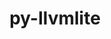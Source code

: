---
title: "py-llvmlite"
layout: cache
categories: [package, develop]
meta: {"compilers": ["gcc@11.1.0", "gcc@11.4.0", "intel-oneapi-compilers@2025.1.0"], "num_specs": 136, "num_specs_by_stack": {"data-vis-sdk": 10, "e4s": 62, "e4s-oneapi": 35, "e4s-rocm-external": 10, "hep": 19, "root": 136}, "oss": ["ubuntu20.04", "ubuntu22.04"], "platforms": ["linux"], "stacks": ["data-vis-sdk", "e4s", "e4s-oneapi", "e4s-rocm-external", "hep", "root"], "targets": ["x86_64_v3"], "versions": ["0.42.0", "0.44.0"]}
spec_details: [{"compiler": "gcc@11.4.0", "hash": "26zcrmf5orpzcqgzj73imsi2yl4uryg6", "os": "ubuntu22.04", "platform": "linux", "size": "-", "stacks": ["hep", "root"], "target": "x86_64_v3", "variants": ["build_system=python_pip"], "versions": ["0.42.0"]}, {"compiler": "gcc@11.4.0", "hash": "2hbmanqvfofx3rszy5f3zi6r27wpcn4y", "os": "ubuntu22.04", "platform": "linux", "size": "-", "stacks": ["hep", "root"], "target": "x86_64_v3", "variants": ["build_system=python_pip"], "versions": ["0.42.0"]}, {"compiler": "gcc@11.4.0", "hash": "2n73v43zmvv3mwnkpuyaidxakyrbyxbx", "os": "ubuntu22.04", "platform": "linux", "size": "-", "stacks": ["e4s", "root"], "target": "x86_64_v3", "variants": ["build_system=python_pip"], "versions": ["0.42.0"]}, {"compiler": "intel-oneapi-compilers@2025.1.0", "hash": "2qtz3k6by63yveyw3nlagnuriqgxh54o", "os": "ubuntu22.04", "platform": "linux", "size": "-", "stacks": ["e4s-oneapi", "root"], "target": "x86_64_v3", "variants": ["build_system=python_pip"], "versions": ["0.42.0"]}, {"compiler": "gcc@11.4.0", "hash": "3n4vfb2vymxjbcd5v7ag5k554gpfi7qj", "os": "ubuntu22.04", "platform": "linux", "size": "-", "stacks": ["hep", "root"], "target": "x86_64_v3", "variants": ["build_system=python_pip"], "versions": ["0.42.0"]}, {"compiler": "gcc@11.1.0", "hash": "43fvwfjt7w3s37v777u4wpnplnn6jtlp", "os": "ubuntu20.04", "platform": "linux", "size": "-", "stacks": ["data-vis-sdk", "root"], "target": "x86_64_v3", "variants": ["build_system=python_pip"], "versions": ["0.42.0"]}, {"compiler": "intel-oneapi-compilers@2025.1.0", "hash": "47gwl7pxczjlkyv57rweuifxbq5qsplj", "os": "ubuntu22.04", "platform": "linux", "size": "-", "stacks": ["e4s-oneapi", "root"], "target": "x86_64_v3", "variants": ["build_system=python_pip"], "versions": ["0.42.0"]}, {"compiler": "intel-oneapi-compilers@2025.1.0", "hash": "4c6gz7w5ll5cfchzfte5zrwjmequprgj", "os": "ubuntu22.04", "platform": "linux", "size": "-", "stacks": ["e4s-oneapi", "root"], "target": "x86_64_v3", "variants": ["build_system=python_pip"], "versions": ["0.42.0"]}, {"compiler": "gcc@11.4.0", "hash": "4feqouldvei2552jk52enttscxnxsbkd", "os": "ubuntu22.04", "platform": "linux", "size": "-", "stacks": ["hep", "root"], "target": "x86_64_v3", "variants": ["build_system=python_pip"], "versions": ["0.42.0"]}, {"compiler": "intel-oneapi-compilers@2025.1.0", "hash": "4hkvpyoryxj5hnl3hhxckk5vaamhg6nk", "os": "ubuntu22.04", "platform": "linux", "size": "-", "stacks": ["e4s-oneapi", "root"], "target": "x86_64_v3", "variants": ["build_system=python_pip"], "versions": ["0.42.0"]}, {"compiler": "gcc@11.4.0", "hash": "4lajj6cc64vpkwzfamxpd4ypchzjc2ov", "os": "ubuntu22.04", "platform": "linux", "size": "-", "stacks": ["hep", "root"], "target": "x86_64_v3", "variants": ["build_system=python_pip"], "versions": ["0.42.0"]}, {"compiler": "intel-oneapi-compilers@2025.1.0", "hash": "4mo26b4xaq3nxmdss4kcptln7qmytkzr", "os": "ubuntu22.04", "platform": "linux", "size": "-", "stacks": ["e4s-oneapi", "root"], "target": "x86_64_v3", "variants": ["build_system=python_pip"], "versions": ["0.42.0"]}, {"compiler": "intel-oneapi-compilers@2025.1.0", "hash": "4qmqeyqa5sy45opcdaydutidbs3mz6l3", "os": "ubuntu22.04", "platform": "linux", "size": "-", "stacks": ["e4s-oneapi", "root"], "target": "x86_64_v3", "variants": ["build_system=python_pip"], "versions": ["0.42.0"]}, {"compiler": "intel-oneapi-compilers@2025.1.0", "hash": "55d5pgmgozq52soue6wpm6dqwck2skvz", "os": "ubuntu22.04", "platform": "linux", "size": "-", "stacks": ["e4s-oneapi", "root"], "target": "x86_64_v3", "variants": ["build_system=python_pip"], "versions": ["0.42.0"]}, {"compiler": "gcc@11.4.0", "hash": "56i2ejlb32pusisll6p7rp5lrkk3e72z", "os": "ubuntu22.04", "platform": "linux", "size": "-", "stacks": ["e4s", "root"], "target": "x86_64_v3", "variants": ["build_system=python_pip"], "versions": ["0.42.0"]}, {"compiler": "gcc@11.4.0", "hash": "5t6chnkf63uoscpjsqn6vmrk5l5npew7", "os": "ubuntu22.04", "platform": "linux", "size": "-", "stacks": ["hep", "root"], "target": "x86_64_v3", "variants": ["build_system=python_pip"], "versions": ["0.42.0"]}, {"compiler": "gcc@11.4.0", "hash": "6dcioxo5rj42scl3gy6vr7hkealewa7z", "os": "ubuntu22.04", "platform": "linux", "size": "-", "stacks": ["e4s", "root"], "target": "x86_64_v3", "variants": ["build_system=python_pip"], "versions": ["0.42.0"]}, {"compiler": "intel-oneapi-compilers@2025.1.0", "hash": "6hazwl6ggl2loxlxnbt4emi5dmsfsmde", "os": "ubuntu22.04", "platform": "linux", "size": "-", "stacks": ["e4s-oneapi", "root"], "target": "x86_64_v3", "variants": ["build_system=python_pip"], "versions": ["0.42.0"]}, {"compiler": "gcc@11.4.0", "hash": "6hy3vjkx6gmucjumnekyxfvndh3pperw", "os": "ubuntu22.04", "platform": "linux", "size": "-", "stacks": ["e4s", "root"], "target": "x86_64_v3", "variants": ["build_system=python_pip"], "versions": ["0.42.0"]}, {"compiler": "intel-oneapi-compilers@2025.1.0", "hash": "6i7lsaxbydtlfwgld64dfsszx2jnob7n", "os": "ubuntu22.04", "platform": "linux", "size": "-", "stacks": ["e4s-oneapi", "root"], "target": "x86_64_v3", "variants": ["build_system=python_pip"], "versions": ["0.42.0"]}, {"compiler": "gcc@11.4.0", "hash": "6zepstone2tqn2og7wv3tm2jrziunpij", "os": "ubuntu22.04", "platform": "linux", "size": "-", "stacks": ["e4s", "root"], "target": "x86_64_v3", "variants": ["build_system=python_pip"], "versions": ["0.42.0"]}, {"compiler": "gcc@11.4.0", "hash": "72dlahnnr2fjpl5e4isam3q3jiunkltl", "os": "ubuntu22.04", "platform": "linux", "size": "-", "stacks": ["e4s", "root"], "target": "x86_64_v3", "variants": ["build_system=python_pip"], "versions": ["0.42.0"]}, {"compiler": "gcc@11.4.0", "hash": "74n34xhomvmln2eu2on7s4yagw3r4ext", "os": "ubuntu22.04", "platform": "linux", "size": "-", "stacks": ["hep", "root"], "target": "x86_64_v3", "variants": ["build_system=python_pip"], "versions": ["0.42.0"]}, {"compiler": "intel-oneapi-compilers@2025.1.0", "hash": "7cccaxy2cbjjoqg4hsou7w5ko7wdjjxt", "os": "ubuntu22.04", "platform": "linux", "size": "-", "stacks": ["e4s-oneapi", "root"], "target": "x86_64_v3", "variants": ["build_system=python_pip"], "versions": ["0.42.0"]}, {"compiler": "intel-oneapi-compilers@2025.1.0", "hash": "7iwgwohv5njrtd2rzg2xyuq4vfapx7p4", "os": "ubuntu22.04", "platform": "linux", "size": "-", "stacks": ["e4s-oneapi", "root"], "target": "x86_64_v3", "variants": ["build_system=python_pip"], "versions": ["0.42.0"]}, {"compiler": "intel-oneapi-compilers@2025.1.0", "hash": "7lypkce3cqlvjtio6sufj6dkphghzdwe", "os": "ubuntu22.04", "platform": "linux", "size": "-", "stacks": ["e4s-oneapi", "root"], "target": "x86_64_v3", "variants": ["build_system=python_pip"], "versions": ["0.42.0"]}, {"compiler": "gcc@11.1.0", "hash": "7r7ijypeeoi2ef7bux2s6rdfmyldtm67", "os": "ubuntu20.04", "platform": "linux", "size": "-", "stacks": ["data-vis-sdk", "root"], "target": "x86_64_v3", "variants": ["build_system=python_pip"], "versions": ["0.42.0"]}, {"compiler": "gcc@11.4.0", "hash": "7xe6jtxvnxo6kt2wq2n3jx2s6hb4k3o7", "os": "ubuntu22.04", "platform": "linux", "size": "-", "stacks": ["e4s", "root"], "target": "x86_64_v3", "variants": ["build_system=python_pip"], "versions": ["0.42.0"]}, {"compiler": "gcc@11.4.0", "hash": "a6fgn2z3sguvv7kk7wznfbbvzctpybne", "os": "ubuntu22.04", "platform": "linux", "size": "-", "stacks": ["e4s", "root"], "target": "x86_64_v3", "variants": ["build_system=python_pip"], "versions": ["0.42.0"]}, {"compiler": "gcc@11.4.0", "hash": "aprfkzj4z2nd42zw77eukktafeup4kt2", "os": "ubuntu22.04", "platform": "linux", "size": "-", "stacks": ["e4s", "root"], "target": "x86_64_v3", "variants": ["build_system=python_pip"], "versions": ["0.42.0"]}, {"compiler": "gcc@11.4.0", "hash": "ayl7ris74ykr7shkqcv6ueaq4uqbltmz", "os": "ubuntu22.04", "platform": "linux", "size": "-", "stacks": ["hep", "root"], "target": "x86_64_v3", "variants": ["build_system=python_pip"], "versions": ["0.42.0"]}, {"compiler": "gcc@11.4.0", "hash": "ayvctpgmkwg2m4c73zkh34qnxssbppus", "os": "ubuntu22.04", "platform": "linux", "size": "-", "stacks": ["e4s", "root"], "target": "x86_64_v3", "variants": ["build_system=python_pip"], "versions": ["0.42.0"]}, {"compiler": "intel-oneapi-compilers@2025.1.0", "hash": "b56fbotqyaoqccbxxj5u5ve2i3kmp2kj", "os": "ubuntu22.04", "platform": "linux", "size": "-", "stacks": ["e4s-oneapi", "root"], "target": "x86_64_v3", "variants": ["build_system=python_pip"], "versions": ["0.42.0"]}, {"compiler": "gcc@11.4.0", "hash": "bs43ecazxte5bippgwfkko5k74df2k5l", "os": "ubuntu22.04", "platform": "linux", "size": "-", "stacks": ["hep", "root"], "target": "x86_64_v3", "variants": ["build_system=python_pip"], "versions": ["0.42.0"]}, {"compiler": "gcc@11.4.0", "hash": "c5cdif5vjgwqegkwzyhr3eicb6dsumel", "os": "ubuntu22.04", "platform": "linux", "size": "-", "stacks": ["e4s", "root"], "target": "x86_64_v3", "variants": ["build_system=python_pip"], "versions": ["0.44.0"]}, {"compiler": "intel-oneapi-compilers@2025.1.0", "hash": "ci726sz3ll3jcdb7cyhyodokqml7thlq", "os": "ubuntu22.04", "platform": "linux", "size": "-", "stacks": ["e4s-oneapi", "root"], "target": "x86_64_v3", "variants": ["build_system=python_pip"], "versions": ["0.42.0"]}, {"compiler": "gcc@11.4.0", "hash": "ckfgzwehuddvav4widemkjvdqbywvllm", "os": "ubuntu22.04", "platform": "linux", "size": "-", "stacks": ["e4s", "root"], "target": "x86_64_v3", "variants": ["build_system=python_pip"], "versions": ["0.42.0"]}, {"compiler": "intel-oneapi-compilers@2025.1.0", "hash": "d7uex4e3gca3xte3xrky6vjvf4ni6qz5", "os": "ubuntu22.04", "platform": "linux", "size": "-", "stacks": ["e4s-oneapi", "root"], "target": "x86_64_v3", "variants": ["build_system=python_pip"], "versions": ["0.42.0"]}, {"compiler": "intel-oneapi-compilers@2025.1.0", "hash": "df7kxbzhytnhziugeyfm4mqdtgagp6j4", "os": "ubuntu22.04", "platform": "linux", "size": "-", "stacks": ["e4s-oneapi", "root"], "target": "x86_64_v3", "variants": ["build_system=python_pip"], "versions": ["0.42.0"]}, {"compiler": "gcc@11.4.0", "hash": "djcy43anv4y4wnvtfjbqa7l7lcisftkp", "os": "ubuntu22.04", "platform": "linux", "size": "-", "stacks": ["e4s", "root"], "target": "x86_64_v3", "variants": ["build_system=python_pip"], "versions": ["0.42.0"]}, {"compiler": "gcc@11.4.0", "hash": "dsjgbgm4snlywe667zsnwqjkwpo3axv6", "os": "ubuntu22.04", "platform": "linux", "size": "-", "stacks": ["e4s-rocm-external", "root"], "target": "x86_64_v3", "variants": ["build_system=python_pip"], "versions": ["0.42.0"]}, {"compiler": "gcc@11.4.0", "hash": "ekxo6rmqtznroe2qsnrhiotuxnd36uef", "os": "ubuntu22.04", "platform": "linux", "size": "-", "stacks": ["e4s", "root"], "target": "x86_64_v3", "variants": ["build_system=python_pip"], "versions": ["0.42.0"]}, {"compiler": "gcc@11.4.0", "hash": "eml277sopg7cp45ijgxjxnw4biocyvhq", "os": "ubuntu22.04", "platform": "linux", "size": "-", "stacks": ["e4s", "root"], "target": "x86_64_v3", "variants": ["build_system=python_pip"], "versions": ["0.42.0"]}, {"compiler": "gcc@11.4.0", "hash": "erokymjfmfmvdzdtv5xm25xmnkrflxe2", "os": "ubuntu22.04", "platform": "linux", "size": "-", "stacks": ["e4s-rocm-external", "root"], "target": "x86_64_v3", "variants": ["build_system=python_pip"], "versions": ["0.42.0"]}, {"compiler": "gcc@11.4.0", "hash": "f6tfbuity7b6fjck272d43oi42okjuys", "os": "ubuntu22.04", "platform": "linux", "size": "-", "stacks": ["e4s", "root"], "target": "x86_64_v3", "variants": ["build_system=python_pip"], "versions": ["0.42.0"]}, {"compiler": "gcc@11.1.0", "hash": "froxf3uk2c2gu2t436uiduxenxffchnz", "os": "ubuntu20.04", "platform": "linux", "size": "-", "stacks": ["data-vis-sdk", "root"], "target": "x86_64_v3", "variants": ["build_system=python_pip"], "versions": ["0.42.0"]}, {"compiler": "gcc@11.4.0", "hash": "frzkksfeyuhaci75jxqsoa4yg2x6yucy", "os": "ubuntu22.04", "platform": "linux", "size": "-", "stacks": ["e4s", "root"], "target": "x86_64_v3", "variants": ["build_system=python_pip"], "versions": ["0.44.0"]}, {"compiler": "gcc@11.4.0", "hash": "fviy4aptnltrxo5zte2kxluiwxzobcix", "os": "ubuntu22.04", "platform": "linux", "size": "-", "stacks": ["e4s", "root"], "target": "x86_64_v3", "variants": ["build_system=python_pip"], "versions": ["0.42.0"]}, {"compiler": "gcc@11.1.0", "hash": "fyc6sgtvcmlh2yabls6gs3yajmzqdok4", "os": "ubuntu20.04", "platform": "linux", "size": "-", "stacks": ["data-vis-sdk", "root"], "target": "x86_64_v3", "variants": ["build_system=python_pip"], "versions": ["0.42.0"]}, {"compiler": "gcc@11.4.0", "hash": "gmdh42i4kt6l25q7cqin6agjfixczmmg", "os": "ubuntu22.04", "platform": "linux", "size": "-", "stacks": ["hep", "root"], "target": "x86_64_v3", "variants": ["build_system=python_pip"], "versions": ["0.42.0"]}, {"compiler": "gcc@11.4.0", "hash": "gzcvtmvxtkssm5gtknztzxtozlvbql5w", "os": "ubuntu22.04", "platform": "linux", "size": "-", "stacks": ["hep", "root"], "target": "x86_64_v3", "variants": ["build_system=python_pip"], "versions": ["0.42.0"]}, {"compiler": "gcc@11.4.0", "hash": "hiqc53cybdpt4ac3nbylqrve55yzancp", "os": "ubuntu22.04", "platform": "linux", "size": "-", "stacks": ["e4s", "root"], "target": "x86_64_v3", "variants": ["build_system=python_pip"], "versions": ["0.42.0"]}, {"compiler": "gcc@11.4.0", "hash": "hslzdu3c72khdp24mpltyypoejonagrw", "os": "ubuntu22.04", "platform": "linux", "size": "-", "stacks": ["e4s", "root"], "target": "x86_64_v3", "variants": ["build_system=python_pip"], "versions": ["0.42.0"]}, {"compiler": "gcc@11.4.0", "hash": "hsx2hphuk2h4tbbmjeky3iv4vawi4vab", "os": "ubuntu22.04", "platform": "linux", "size": "-", "stacks": ["e4s", "root"], "target": "x86_64_v3", "variants": ["build_system=python_pip"], "versions": ["0.44.0"]}, {"compiler": "gcc@11.4.0", "hash": "huxbzlt2hn3rk4clytul6a2c75zdzvud", "os": "ubuntu22.04", "platform": "linux", "size": "-", "stacks": ["e4s", "root"], "target": "x86_64_v3", "variants": ["build_system=python_pip"], "versions": ["0.42.0"]}, {"compiler": "gcc@11.4.0", "hash": "hx7dyw3dbej3yxxofwno7hy2y5r5btvt", "os": "ubuntu22.04", "platform": "linux", "size": "-", "stacks": ["e4s", "root"], "target": "x86_64_v3", "variants": ["build_system=python_pip"], "versions": ["0.44.0"]}, {"compiler": "intel-oneapi-compilers@2025.1.0", "hash": "iwa4wdrgl3n6kipe4nmvyclmyfcsdr2g", "os": "ubuntu22.04", "platform": "linux", "size": "-", "stacks": ["e4s-oneapi", "root"], "target": "x86_64_v3", "variants": ["build_system=python_pip"], "versions": ["0.42.0"]}, {"compiler": "gcc@11.4.0", "hash": "ixdz3wegqh7ryolo2gyo6czxucwan5eo", "os": "ubuntu22.04", "platform": "linux", "size": "-", "stacks": ["e4s", "root"], "target": "x86_64_v3", "variants": ["build_system=python_pip"], "versions": ["0.44.0"]}, {"compiler": "gcc@11.4.0", "hash": "iyfy5fccv4crdvrxxbo67y5xzqelz3zr", "os": "ubuntu22.04", "platform": "linux", "size": "-", "stacks": ["e4s-rocm-external", "root"], "target": "x86_64_v3", "variants": ["build_system=python_pip"], "versions": ["0.42.0"]}, {"compiler": "gcc@11.4.0", "hash": "izd3do23yma26dnyjxqktee7wufxtwx4", "os": "ubuntu22.04", "platform": "linux", "size": "-", "stacks": ["e4s", "root"], "target": "x86_64_v3", "variants": ["build_system=python_pip"], "versions": ["0.44.0"]}, {"compiler": "gcc@11.4.0", "hash": "j5kmsgjdxik5eaay4jw4f63crvjwhlvp", "os": "ubuntu22.04", "platform": "linux", "size": "-", "stacks": ["e4s", "root"], "target": "x86_64_v3", "variants": ["build_system=python_pip"], "versions": ["0.42.0"]}, {"compiler": "gcc@11.4.0", "hash": "jczfgd27gkkssb2xrfuewb7uszglusku", "os": "ubuntu22.04", "platform": "linux", "size": "-", "stacks": ["e4s", "root"], "target": "x86_64_v3", "variants": ["build_system=python_pip"], "versions": ["0.42.0"]}, {"compiler": "gcc@11.4.0", "hash": "jdzqwsnzi3jyzcytnx44dp7ltykj447n", "os": "ubuntu22.04", "platform": "linux", "size": "-", "stacks": ["e4s", "root"], "target": "x86_64_v3", "variants": ["build_system=python_pip"], "versions": ["0.44.0"]}, {"compiler": "intel-oneapi-compilers@2025.1.0", "hash": "jifqgt2rlphj7cibxj4g4fhgkbaa3h7v", "os": "ubuntu22.04", "platform": "linux", "size": "-", "stacks": ["e4s-oneapi", "root"], "target": "x86_64_v3", "variants": ["build_system=python_pip"], "versions": ["0.42.0"]}, {"compiler": "gcc@11.4.0", "hash": "jruc54k6sx6zoqjugt7rofidckwxlv5n", "os": "ubuntu22.04", "platform": "linux", "size": "-", "stacks": ["e4s", "root"], "target": "x86_64_v3", "variants": ["build_system=python_pip"], "versions": ["0.42.0"]}, {"compiler": "gcc@11.4.0", "hash": "jylufwvdzv3xym3d6z3k3uzhxsm2prbj", "os": "ubuntu22.04", "platform": "linux", "size": "-", "stacks": ["hep", "root"], "target": "x86_64_v3", "variants": ["build_system=python_pip"], "versions": ["0.42.0"]}, {"compiler": "gcc@11.4.0", "hash": "kohggee266lvum7f7dfo5pvl2snmns6w", "os": "ubuntu22.04", "platform": "linux", "size": "-", "stacks": ["hep", "root"], "target": "x86_64_v3", "variants": ["build_system=python_pip"], "versions": ["0.42.0"]}, {"compiler": "gcc@11.4.0", "hash": "lakcui4vlxjlhf2dlundkbtjquey3xce", "os": "ubuntu22.04", "platform": "linux", "size": "-", "stacks": ["e4s-rocm-external", "root"], "target": "x86_64_v3", "variants": ["build_system=python_pip"], "versions": ["0.42.0"]}, {"compiler": "gcc@11.4.0", "hash": "lblh2plinaeld5ypmrjq6wxnlr5gkfut", "os": "ubuntu22.04", "platform": "linux", "size": "-", "stacks": ["e4s", "root"], "target": "x86_64_v3", "variants": ["build_system=python_pip"], "versions": ["0.42.0"]}, {"compiler": "gcc@11.4.0", "hash": "lfjkoynnzbzd4lf7qe25p7iadzpf5ckx", "os": "ubuntu22.04", "platform": "linux", "size": "-", "stacks": ["e4s", "root"], "target": "x86_64_v3", "variants": ["build_system=python_pip"], "versions": ["0.42.0"]}, {"compiler": "gcc@11.1.0", "hash": "lvlyh6weiaupbr5nkoz7regattkc3jnx", "os": "ubuntu20.04", "platform": "linux", "size": "-", "stacks": ["data-vis-sdk", "root"], "target": "x86_64_v3", "variants": ["build_system=python_pip"], "versions": ["0.42.0"]}, {"compiler": "gcc@11.4.0", "hash": "mbnlq3242elqfjd2qqehesbnbqyy7t77", "os": "ubuntu22.04", "platform": "linux", "size": "-", "stacks": ["e4s", "root"], "target": "x86_64_v3", "variants": ["build_system=python_pip"], "versions": ["0.44.0"]}, {"compiler": "gcc@11.4.0", "hash": "mn4fvmw6eo7mqx5axkl75mrolcmzkm7z", "os": "ubuntu22.04", "platform": "linux", "size": "-", "stacks": ["e4s", "root"], "target": "x86_64_v3", "variants": ["build_system=python_pip"], "versions": ["0.44.0"]}, {"compiler": "gcc@11.4.0", "hash": "mxas5xalyhpkcpdflmrta5lf7rzny67m", "os": "ubuntu22.04", "platform": "linux", "size": "-", "stacks": ["hep", "root"], "target": "x86_64_v3", "variants": ["build_system=python_pip"], "versions": ["0.42.0"]}, {"compiler": "gcc@11.4.0", "hash": "mxebdbbajrjzp26dmadse3zc22izzw7s", "os": "ubuntu22.04", "platform": "linux", "size": "-", "stacks": ["e4s-rocm-external", "root"], "target": "x86_64_v3", "variants": ["build_system=python_pip"], "versions": ["0.42.0"]}, {"compiler": "gcc@11.4.0", "hash": "np43hw6pschwln3smvhn5khekclrynob", "os": "ubuntu22.04", "platform": "linux", "size": "-", "stacks": ["e4s", "root"], "target": "x86_64_v3", "variants": ["build_system=python_pip"], "versions": ["0.44.0"]}, {"compiler": "gcc@11.1.0", "hash": "nrpiweemcyv6b5cp7xqucrb3lhuxp74e", "os": "ubuntu20.04", "platform": "linux", "size": "-", "stacks": ["data-vis-sdk", "root"], "target": "x86_64_v3", "variants": ["build_system=python_pip"], "versions": ["0.42.0"]}, {"compiler": "gcc@11.4.0", "hash": "odgdju2rcrqbuiibzpkahc5tpnzdnfdb", "os": "ubuntu22.04", "platform": "linux", "size": "-", "stacks": ["e4s-rocm-external", "root"], "target": "x86_64_v3", "variants": ["build_system=python_pip"], "versions": ["0.42.0"]}, {"compiler": "intel-oneapi-compilers@2025.1.0", "hash": "ofl3pke32im3n7ok6gvyhjxyeg57fmxk", "os": "ubuntu22.04", "platform": "linux", "size": "-", "stacks": ["e4s-oneapi", "root"], "target": "x86_64_v3", "variants": ["build_system=python_pip"], "versions": ["0.42.0"]}, {"compiler": "gcc@11.4.0", "hash": "ogngynziztyb3gfzxkjlej6lsorowary", "os": "ubuntu22.04", "platform": "linux", "size": "-", "stacks": ["e4s", "root"], "target": "x86_64_v3", "variants": ["build_system=python_pip"], "versions": ["0.42.0"]}, {"compiler": "gcc@11.4.0", "hash": "osdgwvxecn2o437y2q5itqeqeg3mm55s", "os": "ubuntu22.04", "platform": "linux", "size": "-", "stacks": ["e4s", "root"], "target": "x86_64_v3", "variants": ["build_system=python_pip"], "versions": ["0.44.0"]}, {"compiler": "intel-oneapi-compilers@2025.1.0", "hash": "ovfdnk3cddrxfqwjtisfyoqlo3bnpkeb", "os": "ubuntu22.04", "platform": "linux", "size": "-", "stacks": ["e4s-oneapi", "root"], "target": "x86_64_v3", "variants": ["build_system=python_pip"], "versions": ["0.42.0"]}, {"compiler": "intel-oneapi-compilers@2025.1.0", "hash": "pfmppo3rbxwxpiotrat5fnvoolqgwxxi", "os": "ubuntu22.04", "platform": "linux", "size": "-", "stacks": ["e4s-oneapi", "root"], "target": "x86_64_v3", "variants": ["build_system=python_pip"], "versions": ["0.42.0"]}, {"compiler": "intel-oneapi-compilers@2025.1.0", "hash": "pveerg34vrzqtheuusrhpsjks5ohgxjj", "os": "ubuntu22.04", "platform": "linux", "size": "-", "stacks": ["e4s-oneapi", "root"], "target": "x86_64_v3", "variants": ["build_system=python_pip"], "versions": ["0.42.0"]}, {"compiler": "gcc@11.4.0", "hash": "qrubvrkgadhamckqrhihblcezia7zvbt", "os": "ubuntu22.04", "platform": "linux", "size": "-", "stacks": ["e4s", "root"], "target": "x86_64_v3", "variants": ["build_system=python_pip"], "versions": ["0.42.0"]}, {"compiler": "intel-oneapi-compilers@2025.1.0", "hash": "qy37btl6vthrdcjgdlbkptar3nxxn2db", "os": "ubuntu22.04", "platform": "linux", "size": "-", "stacks": ["e4s-oneapi", "root"], "target": "x86_64_v3", "variants": ["build_system=python_pip"], "versions": ["0.42.0"]}, {"compiler": "gcc@11.4.0", "hash": "r2acsm5dfh5bi2ktehysngwwbfln6izk", "os": "ubuntu22.04", "platform": "linux", "size": "-", "stacks": ["e4s", "root"], "target": "x86_64_v3", "variants": ["build_system=python_pip"], "versions": ["0.44.0"]}, {"compiler": "gcc@11.4.0", "hash": "rcfdzhzxp5ol43ertlsrq756zfaoqplz", "os": "ubuntu22.04", "platform": "linux", "size": "-", "stacks": ["e4s-rocm-external", "root"], "target": "x86_64_v3", "variants": ["build_system=python_pip"], "versions": ["0.42.0"]}, {"compiler": "gcc@11.4.0", "hash": "rgz6wykkpqvmkksvuobrejtelcuz5y7b", "os": "ubuntu22.04", "platform": "linux", "size": "-", "stacks": ["e4s", "root"], "target": "x86_64_v3", "variants": ["build_system=python_pip"], "versions": ["0.44.0"]}, {"compiler": "intel-oneapi-compilers@2025.1.0", "hash": "rogockly4d227nqbhu7x5zdddta7jbvo", "os": "ubuntu22.04", "platform": "linux", "size": "-", "stacks": ["e4s-oneapi", "root"], "target": "x86_64_v3", "variants": ["build_system=python_pip"], "versions": ["0.42.0"]}, {"compiler": "gcc@11.4.0", "hash": "rw4i5fyyp377hromf5hr6jb2itg2i4ty", "os": "ubuntu22.04", "platform": "linux", "size": "-", "stacks": ["e4s", "root"], "target": "x86_64_v3", "variants": ["build_system=python_pip"], "versions": ["0.44.0"]}, {"compiler": "gcc@11.4.0", "hash": "rxnvqtcvf5s62i52kxnshszxlallq324", "os": "ubuntu22.04", "platform": "linux", "size": "-", "stacks": ["e4s", "root"], "target": "x86_64_v3", "variants": ["build_system=python_pip"], "versions": ["0.42.0"]}, {"compiler": "gcc@11.4.0", "hash": "s3fu7s6lwxt6vsxzelebuhx2rn5i4bhh", "os": "ubuntu22.04", "platform": "linux", "size": "-", "stacks": ["e4s", "root"], "target": "x86_64_v3", "variants": ["build_system=python_pip"], "versions": ["0.44.0"]}, {"compiler": "gcc@11.4.0", "hash": "saervjivfugzbogyuras2rfzoed33n47", "os": "ubuntu22.04", "platform": "linux", "size": "-", "stacks": ["e4s", "root"], "target": "x86_64_v3", "variants": ["build_system=python_pip"], "versions": ["0.44.0"]}, {"compiler": "intel-oneapi-compilers@2025.1.0", "hash": "se6wphoxjpimluskpfyuwujzdzujcu26", "os": "ubuntu22.04", "platform": "linux", "size": "-", "stacks": ["e4s-oneapi", "root"], "target": "x86_64_v3", "variants": ["build_system=python_pip"], "versions": ["0.42.0"]}, {"compiler": "gcc@11.1.0", "hash": "smpqdpb4wfwgnj3ej7vkknoxfqckfd2z", "os": "ubuntu20.04", "platform": "linux", "size": "-", "stacks": ["data-vis-sdk", "root"], "target": "x86_64_v3", "variants": ["build_system=python_pip"], "versions": ["0.42.0"]}, {"compiler": "gcc@11.4.0", "hash": "swndvqrpisufvopiw64kipi4bfbcdqad", "os": "ubuntu22.04", "platform": "linux", "size": "-", "stacks": ["e4s", "root"], "target": "x86_64_v3", "variants": ["build_system=python_pip"], "versions": ["0.42.0"]}, {"compiler": "gcc@11.4.0", "hash": "sxr53njdl3v7s5sofzehe4fxq53afsop", "os": "ubuntu22.04", "platform": "linux", "size": "-", "stacks": ["e4s", "root"], "target": "x86_64_v3", "variants": ["build_system=python_pip"], "versions": ["0.44.0"]}, {"compiler": "gcc@11.4.0", "hash": "t3t7anod73mdyoam4yviogmet7lmserv", "os": "ubuntu22.04", "platform": "linux", "size": "-", "stacks": ["e4s-rocm-external", "root"], "target": "x86_64_v3", "variants": ["build_system=python_pip"], "versions": ["0.42.0"]}, {"compiler": "gcc@11.4.0", "hash": "t7azmsjoy73gq56qvergecohjfhtzdjv", "os": "ubuntu22.04", "platform": "linux", "size": "-", "stacks": ["e4s", "root"], "target": "x86_64_v3", "variants": ["build_system=python_pip"], "versions": ["0.44.0"]}, {"compiler": "intel-oneapi-compilers@2025.1.0", "hash": "tg2o5ugahjfi2i6ovd6r7xuujeerkkkh", "os": "ubuntu22.04", "platform": "linux", "size": "-", "stacks": ["e4s-oneapi", "root"], "target": "x86_64_v3", "variants": ["build_system=python_pip"], "versions": ["0.42.0"]}, {"compiler": "intel-oneapi-compilers@2025.1.0", "hash": "trwzbt5nfripkpc4rl5zwl7ozrwxsvx4", "os": "ubuntu22.04", "platform": "linux", "size": "-", "stacks": ["e4s-oneapi", "root"], "target": "x86_64_v3", "variants": ["build_system=python_pip"], "versions": ["0.42.0"]}, {"compiler": "intel-oneapi-compilers@2025.1.0", "hash": "tsdksk2lr3x3juz255xz4jig4acjoips", "os": "ubuntu22.04", "platform": "linux", "size": "-", "stacks": ["e4s-oneapi", "root"], "target": "x86_64_v3", "variants": ["build_system=python_pip"], "versions": ["0.42.0"]}, {"compiler": "gcc@11.4.0", "hash": "tvepexkpwxtdkjvuhxhzv6cklnwedxkk", "os": "ubuntu22.04", "platform": "linux", "size": "-", "stacks": ["e4s", "root"], "target": "x86_64_v3", "variants": ["build_system=python_pip"], "versions": ["0.42.0"]}, {"compiler": "intel-oneapi-compilers@2025.1.0", "hash": "ty6zs5vrrguoofpxw3c7fkpffktcbieq", "os": "ubuntu22.04", "platform": "linux", "size": "-", "stacks": ["e4s-oneapi", "root"], "target": "x86_64_v3", "variants": ["build_system=python_pip"], "versions": ["0.42.0"]}, {"compiler": "gcc@11.4.0", "hash": "tz4zycceuf6hpumnha7trbkhihbnqrzg", "os": "ubuntu22.04", "platform": "linux", "size": "-", "stacks": ["e4s", "root"], "target": "x86_64_v3", "variants": ["build_system=python_pip"], "versions": ["0.44.0"]}, {"compiler": "intel-oneapi-compilers@2025.1.0", "hash": "vk7zyuhsotlcpdnir4arn7ffruvyn4zz", "os": "ubuntu22.04", "platform": "linux", "size": "-", "stacks": ["e4s-oneapi", "root"], "target": "x86_64_v3", "variants": ["build_system=python_pip"], "versions": ["0.42.0"]}, {"compiler": "gcc@11.4.0", "hash": "vquhdn3mlh46nbfvq26ykyb6iu5fzyy2", "os": "ubuntu22.04", "platform": "linux", "size": "-", "stacks": ["e4s", "root"], "target": "x86_64_v3", "variants": ["build_system=python_pip"], "versions": ["0.44.0"]}, {"compiler": "gcc@11.4.0", "hash": "vrez7zgoxiwlezjectutcmo7ohpplgfv", "os": "ubuntu22.04", "platform": "linux", "size": "-", "stacks": ["hep", "root"], "target": "x86_64_v3", "variants": ["build_system=python_pip"], "versions": ["0.42.0"]}, {"compiler": "gcc@11.4.0", "hash": "wdjaqw3fhn2xa6z5o2eargpponkzkoyr", "os": "ubuntu22.04", "platform": "linux", "size": "-", "stacks": ["e4s-rocm-external", "root"], "target": "x86_64_v3", "variants": ["build_system=python_pip"], "versions": ["0.42.0"]}, {"compiler": "intel-oneapi-compilers@2025.1.0", "hash": "wfltbju7pdklilsssdvsnjnargvtnu37", "os": "ubuntu22.04", "platform": "linux", "size": "-", "stacks": ["e4s-oneapi", "root"], "target": "x86_64_v3", "variants": ["build_system=python_pip"], "versions": ["0.42.0"]}, {"compiler": "gcc@11.4.0", "hash": "wimu5xbbl6wxlivug4spf7onwzda52mc", "os": "ubuntu22.04", "platform": "linux", "size": "-", "stacks": ["hep", "root"], "target": "x86_64_v3", "variants": ["build_system=python_pip"], "versions": ["0.42.0"]}, {"compiler": "gcc@11.4.0", "hash": "wnnqoo7yeosd2xkgs3h5tnufegm7rbfm", "os": "ubuntu22.04", "platform": "linux", "size": "-", "stacks": ["e4s", "root"], "target": "x86_64_v3", "variants": ["build_system=python_pip"], "versions": ["0.42.0"]}, {"compiler": "gcc@11.4.0", "hash": "wq6cqev4khzixpsaew54dfhklkxldhvf", "os": "ubuntu22.04", "platform": "linux", "size": "-", "stacks": ["e4s", "root"], "target": "x86_64_v3", "variants": ["build_system=python_pip"], "versions": ["0.42.0"]}, {"compiler": "gcc@11.4.0", "hash": "wtt5djmihtx2qothaszs4y34fath7z5k", "os": "ubuntu22.04", "platform": "linux", "size": "-", "stacks": ["e4s", "root"], "target": "x86_64_v3", "variants": ["build_system=python_pip"], "versions": ["0.42.0"]}, {"compiler": "gcc@11.1.0", "hash": "x2c6rxd3wtq6x5kdlbioadnztlfoh2ou", "os": "ubuntu20.04", "platform": "linux", "size": "-", "stacks": ["data-vis-sdk", "root"], "target": "x86_64_v3", "variants": ["build_system=python_pip"], "versions": ["0.42.0"]}, {"compiler": "gcc@11.4.0", "hash": "x3ppmga726uqrkrdxaqxyd2szabl2nbk", "os": "ubuntu22.04", "platform": "linux", "size": "-", "stacks": ["e4s", "root"], "target": "x86_64_v3", "variants": ["build_system=python_pip"], "versions": ["0.42.0"]}, {"compiler": "gcc@11.4.0", "hash": "x3scjtslhslwarwqjfmyz5r3ugbzr65c", "os": "ubuntu22.04", "platform": "linux", "size": "-", "stacks": ["hep", "root"], "target": "x86_64_v3", "variants": ["build_system=python_pip"], "versions": ["0.42.0"]}, {"compiler": "gcc@11.4.0", "hash": "x4kqkqavvtxmesovm2ivgkpb6oezx224", "os": "ubuntu22.04", "platform": "linux", "size": "-", "stacks": ["e4s", "root"], "target": "x86_64_v3", "variants": ["build_system=python_pip"], "versions": ["0.42.0"]}, {"compiler": "intel-oneapi-compilers@2025.1.0", "hash": "x7cz2kriajvbnazzy5d5vlyvr7higajo", "os": "ubuntu22.04", "platform": "linux", "size": "-", "stacks": ["e4s-oneapi", "root"], "target": "x86_64_v3", "variants": ["build_system=python_pip"], "versions": ["0.42.0"]}, {"compiler": "gcc@11.4.0", "hash": "xbuaek7n345gupowuqdbqtxwwsbfwngl", "os": "ubuntu22.04", "platform": "linux", "size": "-", "stacks": ["e4s", "root"], "target": "x86_64_v3", "variants": ["build_system=python_pip"], "versions": ["0.42.0"]}, {"compiler": "gcc@11.4.0", "hash": "xnbedjpvy3m7ycqjxzaijx7rtfbppfmb", "os": "ubuntu22.04", "platform": "linux", "size": "-", "stacks": ["hep", "root"], "target": "x86_64_v3", "variants": ["build_system=python_pip"], "versions": ["0.42.0"]}, {"compiler": "gcc@11.4.0", "hash": "xno3oy6zsjztd5nesdhlnc7lsmvftsfm", "os": "ubuntu22.04", "platform": "linux", "size": "-", "stacks": ["e4s", "root"], "target": "x86_64_v3", "variants": ["build_system=python_pip"], "versions": ["0.42.0"]}, {"compiler": "gcc@11.4.0", "hash": "xo4sr7flbof5gfvny2rnt4hbelgqmqcw", "os": "ubuntu22.04", "platform": "linux", "size": "-", "stacks": ["hep", "root"], "target": "x86_64_v3", "variants": ["build_system=python_pip"], "versions": ["0.42.0"]}, {"compiler": "gcc@11.4.0", "hash": "xqztogecgp54dp23vrwhgyx3b2safny2", "os": "ubuntu22.04", "platform": "linux", "size": "-", "stacks": ["e4s", "root"], "target": "x86_64_v3", "variants": ["build_system=python_pip"], "versions": ["0.42.0"]}, {"compiler": "gcc@11.1.0", "hash": "xrvhitymlhcpg5hbe6rmr3a76v7xt225", "os": "ubuntu20.04", "platform": "linux", "size": "-", "stacks": ["data-vis-sdk", "root"], "target": "x86_64_v3", "variants": ["build_system=python_pip"], "versions": ["0.42.0"]}, {"compiler": "gcc@11.4.0", "hash": "xtwxcrlev4mocb7gecakm4d4djl6dwuq", "os": "ubuntu22.04", "platform": "linux", "size": "-", "stacks": ["e4s-rocm-external", "root"], "target": "x86_64_v3", "variants": ["build_system=python_pip"], "versions": ["0.42.0"]}, {"compiler": "gcc@11.4.0", "hash": "xvadlfylhjthrdckmobdlaenqf2xppkg", "os": "ubuntu22.04", "platform": "linux", "size": "-", "stacks": ["e4s", "root"], "target": "x86_64_v3", "variants": ["build_system=python_pip"], "versions": ["0.44.0"]}, {"compiler": "intel-oneapi-compilers@2025.1.0", "hash": "xz2o7uxhlrwkm6mpsci7tlfiyogc3vfd", "os": "ubuntu22.04", "platform": "linux", "size": "-", "stacks": ["e4s-oneapi", "root"], "target": "x86_64_v3", "variants": ["build_system=python_pip"], "versions": ["0.42.0"]}, {"compiler": "gcc@11.4.0", "hash": "ya3bniirjedsfl47thod4jxrz3ute7wz", "os": "ubuntu22.04", "platform": "linux", "size": "-", "stacks": ["e4s", "root"], "target": "x86_64_v3", "variants": ["build_system=python_pip"], "versions": ["0.44.0"]}, {"compiler": "intel-oneapi-compilers@2025.1.0", "hash": "yee6etuukmj7ogw722i2eq3icabzuyv6", "os": "ubuntu22.04", "platform": "linux", "size": "-", "stacks": ["e4s-oneapi", "root"], "target": "x86_64_v3", "variants": ["build_system=python_pip"], "versions": ["0.42.0"]}, {"compiler": "gcc@11.4.0", "hash": "yvh5ovn5qepjfemwccloyqskk54bthun", "os": "ubuntu22.04", "platform": "linux", "size": "-", "stacks": ["e4s", "root"], "target": "x86_64_v3", "variants": ["build_system=python_pip"], "versions": ["0.42.0"]}, {"compiler": "gcc@11.4.0", "hash": "ywg6gh4lbu275igvh6jzprw7cvnsojcv", "os": "ubuntu22.04", "platform": "linux", "size": "-", "stacks": ["e4s", "root"], "target": "x86_64_v3", "variants": ["build_system=python_pip"], "versions": ["0.42.0"]}, {"compiler": "intel-oneapi-compilers@2025.1.0", "hash": "yxyziirl7447eqaesudt7e4wx4msxvee", "os": "ubuntu22.04", "platform": "linux", "size": "-", "stacks": ["e4s-oneapi", "root"], "target": "x86_64_v3", "variants": ["build_system=python_pip"], "versions": ["0.42.0"]}, {"compiler": "gcc@11.1.0", "hash": "zkhsb4wgkkzbfzrze3hdfxglme3i6h2r", "os": "ubuntu20.04", "platform": "linux", "size": "-", "stacks": ["data-vis-sdk", "root"], "target": "x86_64_v3", "variants": ["build_system=python_pip"], "versions": ["0.42.0"]}, {"compiler": "gcc@11.4.0", "hash": "zlwfvuu7fo4rx56tc5vs3kmscmg57p6v", "os": "ubuntu22.04", "platform": "linux", "size": "-", "stacks": ["e4s", "root"], "target": "x86_64_v3", "variants": ["build_system=python_pip"], "versions": ["0.42.0"]}]
---